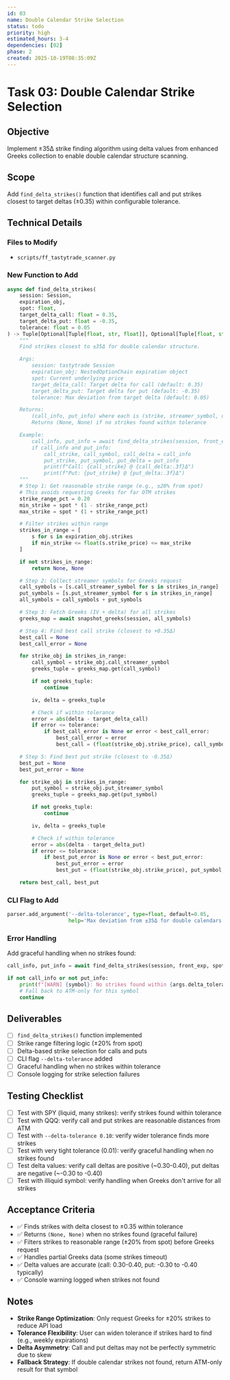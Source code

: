 ```yaml
---
id: 03
name: Double Calendar Strike Selection
status: todo
priority: high
estimated_hours: 3-4
dependencies: [02]
phase: 2
created: 2025-10-19T08:35:09Z
---
```


# Task 03: Double Calendar Strike Selection

## Objective

Implement ±35Δ strike finding algorithm using delta values from enhanced Greeks collection to enable double calendar structure scanning.

## Scope

Add `find_delta_strikes()` function that identifies call and put strikes closest to target deltas (±0.35) within configurable tolerance.

## Technical Details

### Files to Modify
- `scripts/ff_tastytrade_scanner.py`

### New Function to Add

```python
async def find_delta_strikes(
    session: Session,
    expiration_obj,
    spot: float,
    target_delta_call: float = 0.35,
    target_delta_put: float = -0.35,
    tolerance: float = 0.05
) -> Tuple[Optional[Tuple[float, str, float]], Optional[Tuple[float, str, float]]]:
    """
    Find strikes closest to ±35Δ for double calendar structure.

    Args:
        session: tastytrade Session
        expiration_obj: NestedOptionChain expiration object
        spot: Current underlying price
        target_delta_call: Target delta for call (default: 0.35)
        target_delta_put: Target delta for put (default: -0.35)
        tolerance: Max deviation from target delta (default: 0.05)

    Returns:
        (call_info, put_info) where each is (strike, streamer_symbol, delta) or None
        Returns (None, None) if no strikes found within tolerance

    Example:
        call_info, put_info = await find_delta_strikes(session, front_exp, spot=580.0)
        if call_info and put_info:
            call_strike, call_symbol, call_delta = call_info
            put_strike, put_symbol, put_delta = put_info
            print(f"Call: {call_strike} @ {call_delta:.3f}Δ")
            print(f"Put: {put_strike} @ {put_delta:.3f}Δ")
    """
    # Step 1: Get reasonable strike range (e.g., ±20% from spot)
    # This avoids requesting Greeks for far OTM strikes
    strike_range_pct = 0.20
    min_strike = spot * (1 - strike_range_pct)
    max_strike = spot * (1 + strike_range_pct)

    # Filter strikes within range
    strikes_in_range = [
        s for s in expiration_obj.strikes
        if min_strike <= float(s.strike_price) <= max_strike
    ]

    if not strikes_in_range:
        return None, None

    # Step 2: Collect streamer symbols for Greeks request
    call_symbols = [s.call_streamer_symbol for s in strikes_in_range]
    put_symbols = [s.put_streamer_symbol for s in strikes_in_range]
    all_symbols = call_symbols + put_symbols

    # Step 3: Fetch Greeks (IV + delta) for all strikes
    greeks_map = await snapshot_greeks(session, all_symbols)

    # Step 4: Find best call strike (closest to +0.35Δ)
    best_call = None
    best_call_error = None

    for strike_obj in strikes_in_range:
        call_symbol = strike_obj.call_streamer_symbol
        greeks_tuple = greeks_map.get(call_symbol)

        if not greeks_tuple:
            continue

        iv, delta = greeks_tuple

        # Check if within tolerance
        error = abs(delta - target_delta_call)
        if error <= tolerance:
            if best_call_error is None or error < best_call_error:
                best_call_error = error
                best_call = (float(strike_obj.strike_price), call_symbol, delta)

    # Step 5: Find best put strike (closest to -0.35Δ)
    best_put = None
    best_put_error = None

    for strike_obj in strikes_in_range:
        put_symbol = strike_obj.put_streamer_symbol
        greeks_tuple = greeks_map.get(put_symbol)

        if not greeks_tuple:
            continue

        iv, delta = greeks_tuple

        # Check if within tolerance
        error = abs(delta - target_delta_put)
        if error <= tolerance:
            if best_put_error is None or error < best_put_error:
                best_put_error = error
                best_put = (float(strike_obj.strike_price), put_symbol, delta)

    return best_call, best_put
```

### CLI Flag to Add

```python
parser.add_argument('--delta-tolerance', type=float, default=0.05,
                    help='Max deviation from ±35Δ for double calendars (default: 0.05)')
```

### Error Handling

Add graceful handling when no strikes found:

```python
call_info, put_info = await find_delta_strikes(session, front_exp, spot, tolerance=args.delta_tolerance)

if not call_info or not put_info:
    print(f"[WARN] {symbol}: No strikes found within {args.delta_tolerance}Δ tolerance for double calendar, skipping")
    # Fall back to ATM-only for this symbol
    continue
```

## Deliverables

- [ ] `find_delta_strikes()` function implemented
- [ ] Strike range filtering logic (±20% from spot)
- [ ] Delta-based strike selection for calls and puts
- [ ] CLI flag `--delta-tolerance` added
- [ ] Graceful handling when no strikes within tolerance
- [ ] Console logging for strike selection failures

## Testing Checklist

- [ ] Test with SPY (liquid, many strikes): verify strikes found within tolerance
- [ ] Test with QQQ: verify call and put strikes are reasonable distances from ATM
- [ ] Test with `--delta-tolerance 0.10`: verify wider tolerance finds more strikes
- [ ] Test with very tight tolerance (0.01): verify graceful handling when no strikes found
- [ ] Test delta values: verify call deltas are positive (~0.30-0.40), put deltas are negative (~-0.30 to -0.40)
- [ ] Test with illiquid symbol: verify handling when Greeks don't arrive for all strikes

## Acceptance Criteria

- ✅ Finds strikes with delta closest to ±0.35 within tolerance
- ✅ Returns `(None, None)` when no strikes found (graceful failure)
- ✅ Filters strikes to reasonable range (±20% from spot) before Greeks request
- ✅ Handles partial Greeks data (some strikes timeout)
- ✅ Delta values are accurate (call: 0.30-0.40, put: -0.30 to -0.40 typically)
- ✅ Console warning logged when strikes not found

## Notes

- **Strike Range Optimization**: Only request Greeks for ±20% strikes to reduce API load
- **Tolerance Flexibility**: User can widen tolerance if strikes hard to find (e.g., weekly expirations)
- **Delta Asymmetry**: Call and put deltas may not be perfectly symmetric due to skew
- **Fallback Strategy**: If double calendar strikes not found, return ATM-only result for that symbol
